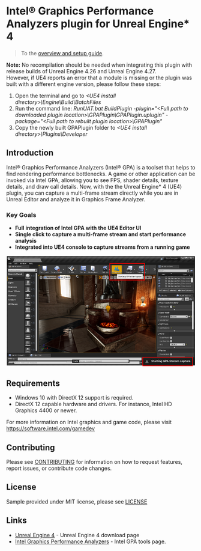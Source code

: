 # Intel® Graphics Performance Analyzers plugin for Unreal Engine* 4

> To the [overview and setup guide](https://software.intel.com/content/www/us/en/develop/articles/unreal-engine-4-intel-gpa-usage-guide.html).

**Note:**	 No recompilation should be needed when integrating this plugin with release builds of Unreal Engine 4.26 and Unreal Engine 4.27. <br>
However, if UE4 reports an error that a module is missing or the plugin was built with a different engine version, please follow these steps:
1. Open the terminal and go to _\<UE4 install directory\>\Engine\Build\BatchFiles_
2. Run the command line: _RunUAT.bat BuildPlugin -plugin="\<Full path to downloaded plugin location\>\GPAPlugin\GPAPlugin.uplugin" -package="\<Full path to rebuilt plugin location\>\GPAPlugin"_
3. Copy the newly built GPAPlugin folder to _\<UE4 install directory\>\Plugins\Developer_

## Introduction

Intel® Graphics Performance Analyzers (Intel® GPA) is a toolset that helps to find rendering performance bottlenecks. A game or other application can be invoked via Intel GPA, allowing you to see FPS, shader details, texture details, and draw call details. Now, with the the Unreal Engine* 4 (UE4) plugin, you can capture a multi-frame stream directly while you are in Unreal Editor and analyze it in Graphics Frame Analyzer.

### Key Goals

* **Full integration of Intel GPA with the UE4 Editor UI**
* **Single click to capture a multi-frame stream and start performance analysis**
* **Integrated into UE4 console to capture streams from a running game**

![Alt text](Images/UI_integration.png?raw=true "Unreal Engine 4 GPA plugin integration")

## Requirements

- Windows 10 with DirectX 12 support is required.
- DirectX 12 capable hardware and drivers. For instance, Intel HD Graphics 4400 or newer.

For more information on Intel graphics and game code, please visit https://software.intel.com/gamedev

## Contributing

Please see
[CONTRIBUTING](TBD)
for information on how to request features, report issues, or contribute code
changes.

## License

Sample provided under MIT license, please see [LICENSE](LICENSE)

## Links
*	[Unreal Engine 4](https://www.unrealengine.com/en-US/download) - Unreal Engine 4 download page
*	[Intel Graphics Performance Analyzers](https://software.intel.com/content/www/us/en/develop/tools/graphics-performance-analyzers.html) - Intel GPA tools page.
